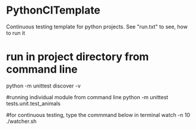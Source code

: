 # PythonCITemplate
Continuous testing template for python projects. See "run.txt" to see, how to run it

 
# run in project directory from command line
python -m unittest discover -v

#running individual module from command line
python -m unittest tests.unit.test_animals

#for continuous testing, type the commmand below in terminal
watch -n 10 ./watcher.sh

